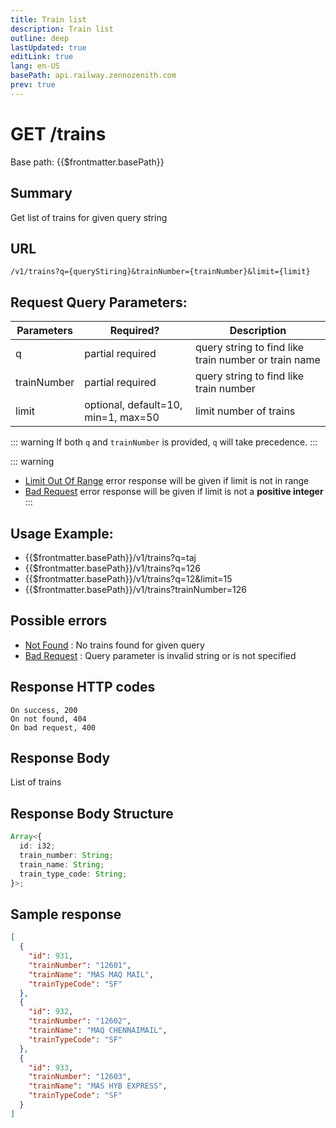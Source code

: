 ```yaml
---
title: Train list
description: Train list
outline: deep
lastUpdated: true
editLink: true
lang: en-US
basePath: api.railway.zennozenith.com
prev: true
---
```


# GET /trains

Base path: {{$frontmatter.basePath}}

## Summary

Get list of trains for given query string

## URL

`/v1/trains?q={queryStiring}&trainNumber={trainNumber}&limit={limit}`

## Request Query Parameters:

| Parameters  | Required?                           | Description                                          |
| ----------- | ----------------------------------- | ---------------------------------------------------- |
| q           | partial required                    | query string to find like train number or train name |
| trainNumber | partial required                    | query string to find like train number               |
| limit       | optional, default=10, min=1, max=50 | limit number of trains                               |

::: warning
If both `q` and `trainNumber` is provided, `q` will take precedence.
:::

::: warning

- [Limit Out Of Range](/errorcodes#LimitOutOfRange) error response will be given if limit is not in range
- [Bad Request](/errorcodes#BadRequest) error response will be given if limit is not a **positive integer**
  :::

## Usage Example:

- {{$frontmatter.basePath}}/v1/trains?q=taj
- {{$frontmatter.basePath}}/v1/trains?q=126
- {{$frontmatter.basePath}}/v1/trains?q=12&limit=15
- {{$frontmatter.basePath}}/v1/trains?trainNumber=126

## Possible errors

- [Not Found](/errorcodes#NotFound) : No trains found for given query
- [Bad Request](/errorcodes#BadRequest) : Query parameter is invalid string or is not specified

## Response HTTP codes

    On success, 200
    On not found, 404
    On bad request, 400

## Response Body

List of trains

## Response Body Structure

```typescript
Array<{
  id: i32;
  train_number: String;
  train_name: String;
  train_type_code: String;
}>;
```

## Sample response

```json
[
  {
    "id": 931,
    "trainNumber": "12601",
    "trainName": "MAS MAQ MAIL",
    "trainTypeCode": "SF"
  },
  {
    "id": 932,
    "trainNumber": "12602",
    "trainName": "MAQ CHENNAIMAIL",
    "trainTypeCode": "SF"
  },
  {
    "id": 933,
    "trainNumber": "12603",
    "trainName": "MAS HYB EXPRESS",
    "trainTypeCode": "SF"
  }
]
```
